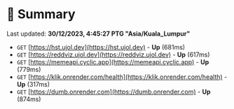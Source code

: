 # 📖 Summary
Last updated: **30/12/2023, 4:45:27 PTG "Asia/Kuala_Lumpur"**

- `GET` [https://hst.ujol.dev](https://hst.ujol.dev) - **Up** (681ms)
- `GET` [https://reddviz.ujol.dev](https://reddviz.ujol.dev) - **Up** (617ms)
- `GET` [https://memeapi.cyclic.app](https://memeapi.cyclic.app) - **Up** (779ms)
- `GET` [https://klik.onrender.com/health](https://klik.onrender.com/health) - **Up** (317ms)
- `GET` [https://dumb.onrender.com](https://dumb.onrender.com) - **Up** (874ms)
